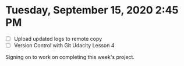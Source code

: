 # Tuesday, September 15, 2020 2:45 PM
 - [ ] Upload updated logs to remote copy
 - [ ] Version Control with Git Udacity Lesson 4

 Signing on to work on completing this week's project.